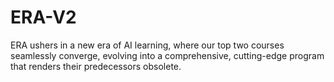 # ERA-V2
ERA ushers in a new era of AI learning, where our top two courses seamlessly converge, evolving into a comprehensive, cutting-edge program that renders their predecessors obsolete.
